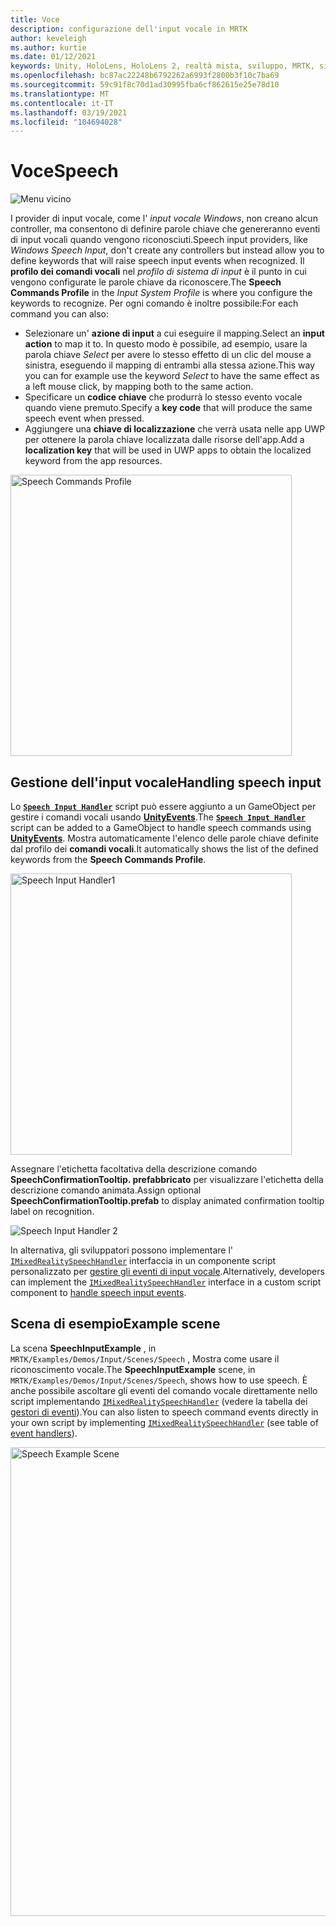 ```yaml
---
title: Voce
description: configurazione dell'input vocale in MRTK
author: keveleigh
ms.author: kurtie
ms.date: 01/12/2021
keywords: Unity, HoloLens, HoloLens 2, realtà mista, sviluppo, MRTK, sintesi vocale,
ms.openlocfilehash: bc87ac22248b6792262a6993f2800b3f10c7ba69
ms.sourcegitcommit: 59c91f8c70d1ad30995fba6cf862615e25e78d10
ms.translationtype: MT
ms.contentlocale: it-IT
ms.lasthandoff: 03/19/2021
ms.locfileid: "104694028"
---
```

# <a name="speech"></a><span data-ttu-id="44425-104">Voce</span><span class="sxs-lookup"><span data-stu-id="44425-104">Speech</span></span>

![Menu vicino](../images/input/MRTK_Input_Speech.png)

<span data-ttu-id="44425-106">I provider di input vocale, come l' *input vocale Windows*, non creano alcun controller, ma consentono di definire parole chiave che genereranno eventi di input vocali quando vengono riconosciuti.</span><span class="sxs-lookup"><span data-stu-id="44425-106">Speech input providers, like *Windows Speech Input*, don't create any controllers but instead allow you to define keywords that will raise speech input events when recognized.</span></span> <span data-ttu-id="44425-107">Il **profilo dei comandi vocali** nel *profilo di sistema di input* è il punto in cui vengono configurate le parole chiave da riconoscere.</span><span class="sxs-lookup"><span data-stu-id="44425-107">The **Speech Commands Profile** in the *Input System Profile* is where you configure the keywords to recognize.</span></span> <span data-ttu-id="44425-108">Per ogni comando è inoltre possibile:</span><span class="sxs-lookup"><span data-stu-id="44425-108">For each command you can also:</span></span>

- <span data-ttu-id="44425-109">Selezionare un' **azione di input** a cui eseguire il mapping.</span><span class="sxs-lookup"><span data-stu-id="44425-109">Select an **input action** to map it to.</span></span> <span data-ttu-id="44425-110">In questo modo è possibile, ad esempio, usare la parola chiave *Select* per avere lo stesso effetto di un clic del mouse a sinistra, eseguendo il mapping di entrambi alla stessa azione.</span><span class="sxs-lookup"><span data-stu-id="44425-110">This way you can for example use the keyword *Select* to have the same effect as a left mouse click, by mapping both to the same action.</span></span>
- <span data-ttu-id="44425-111">Specificare un **codice chiave** che produrrà lo stesso evento vocale quando viene premuto.</span><span class="sxs-lookup"><span data-stu-id="44425-111">Specify a **key code** that will produce the same speech event when pressed.</span></span>
- <span data-ttu-id="44425-112">Aggiungere una **chiave di localizzazione** che verrà usata nelle app UWP per ottenere la parola chiave localizzata dalle risorse dell'app.</span><span class="sxs-lookup"><span data-stu-id="44425-112">Add a **localization key** that will be used in UWP apps to obtain the localized keyword from the app resources.</span></span>

<img src="../images/input/SpeechCommandsProfile.png" width="450px" alt="Speech Commands Profile">

## <a name="handling-speech-input"></a><span data-ttu-id="44425-113">Gestione dell'input vocale</span><span class="sxs-lookup"><span data-stu-id="44425-113">Handling speech input</span></span>

<span data-ttu-id="44425-114">Lo [**`Speech Input Handler`**](xref:Microsoft.MixedReality.Toolkit.Input.SpeechInputHandler) script può essere aggiunto a un GameObject per gestire i comandi vocali usando [**UnityEvents**](https://docs.unity3d.com/Manual/UnityEvents.html).</span><span class="sxs-lookup"><span data-stu-id="44425-114">The [**`Speech Input Handler`**](xref:Microsoft.MixedReality.Toolkit.Input.SpeechInputHandler) script can be added to a GameObject to handle speech commands using [**UnityEvents**](https://docs.unity3d.com/Manual/UnityEvents.html).</span></span> <span data-ttu-id="44425-115">Mostra automaticamente l'elenco delle parole chiave definite dal profilo dei **comandi vocali**.</span><span class="sxs-lookup"><span data-stu-id="44425-115">It automatically shows the list of the defined keywords from the **Speech Commands Profile**.</span></span>

<img src="../images/input/SpeechCommands_SpeechInputHandler1.png" width="450px" alt="Speech Input Handler1">

<span data-ttu-id="44425-116">Assegnare l'etichetta facoltativa della descrizione comando **SpeechConfirmationTooltip. prefabbricato** per visualizzare l'etichetta della descrizione comando animata.</span><span class="sxs-lookup"><span data-stu-id="44425-116">Assign optional **SpeechConfirmationTooltip.prefab** to display animated confirmation tooltip label on recognition.</span></span>

<img src="../images/input/SpeechCommands_SpeechInputHandler2.png" alt="Speech Input Handler 2">

<span data-ttu-id="44425-117">In alternativa, gli sviluppatori possono implementare l' [`IMixedRealitySpeechHandler`](xref:Microsoft.MixedReality.Toolkit.Input.IMixedRealitySpeechHandler) interfaccia in un componente script personalizzato per [gestire gli eventi di input vocale](InputEvents.md#input-event-interface-example).</span><span class="sxs-lookup"><span data-stu-id="44425-117">Alternatively, developers can implement the [`IMixedRealitySpeechHandler`](xref:Microsoft.MixedReality.Toolkit.Input.IMixedRealitySpeechHandler) interface in a custom script component to [handle speech input events](InputEvents.md#input-event-interface-example).</span></span>

## <a name="example-scene"></a><span data-ttu-id="44425-118">Scena di esempio</span><span class="sxs-lookup"><span data-stu-id="44425-118">Example scene</span></span>

<span data-ttu-id="44425-119">La scena **SpeechInputExample** , in `MRTK/Examples/Demos/Input/Scenes/Speech` , Mostra come usare il riconoscimento vocale.</span><span class="sxs-lookup"><span data-stu-id="44425-119">The **SpeechInputExample** scene, in `MRTK/Examples/Demos/Input/Scenes/Speech`, shows how to use speech.</span></span> <span data-ttu-id="44425-120">È anche possibile ascoltare gli eventi del comando vocale direttamente nello script implementando [`IMixedRealitySpeechHandler`](xref:Microsoft.MixedReality.Toolkit.Input.IMixedRealitySpeechHandler) (vedere la tabella dei [gestori di eventi](InputEvents.md)).</span><span class="sxs-lookup"><span data-stu-id="44425-120">You can also listen to speech command events directly in your own script by implementing [`IMixedRealitySpeechHandler`](xref:Microsoft.MixedReality.Toolkit.Input.IMixedRealitySpeechHandler) (see table of [event handlers](InputEvents.md)).</span></span>

<img src="../images/input/SpeechExampleScene.png" width="750px" alt="Speech Example Scene">
